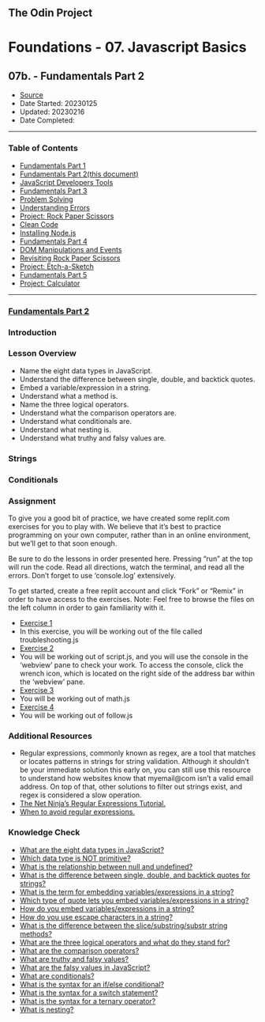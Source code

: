 ## The Odin Project

# Foundations - 07. Javascript Basics
## 07b. - Fundamentals Part 2

  - [Source](https://www.theodinproject.com/paths/foundations/courses/foundations)
  - Date Started: 20230125
  - Updated: 20230216
  - Date Completed:
---

### Table of Contents

  - [Fundamentals Part 1](07a_fundamentals_pt1.md)
  - [Fundamentals Part 2(this document)](07b_fundamentals_pt2.md)
  - [JavaScript Developers Tools](07c_javascript_developers_tools.md)
  - [Fundamentals Part 3](07d_fundamentals_pt3.md)
  - [Problem Solving](07e_problem_solving.md)
  - [Understanding Errors](07f_understanding_errors.md)
  - [Project: Rock Paper Scissors](07g_Project_Rock_Paper_Scissors.md)
  - [Clean Code](07h_clean_code.md)
  - [Installing Node.js](07i_installing_nodejs.md)
  - [Fundamentals Part 4](07j_fundamentals_pt4.md)
  - [DOM Manipulations and Events](07k_dom_manipulation_and_events.md)
  - [Revisiting Rock Paper Scissors](07l_revisiting_rock_paper_scissors.md)
  - [Project: Etch-a-Sketch](07m_Project_Etch-a-Sketch.md)
  - [Fundamentals Part 5](07n_fundamentals_pt5.md)
  - [Project: Calculator](07o_Project_Calculator.md)

---
### [Fundamentals Part 2](https://www.theodinproject.com/lessons/foundations-fundamentals-part-2)

### Introduction
### Lesson Overview

  - Name the eight data types in JavaScript.
  - Understand the difference between single, double, and backtick quotes.
  - Embed a variable/expression in a string.
  - Understand what a method is.
  - Name the three logical operators.
  - Understand what the comparison operators are.
  - Understand what conditionals are.
  - Understand what nesting is.
  - Understand what truthy and falsy values are.
  
### Strings

### Conditionals

### Assignment

To give you a good bit of practice, we have created some replit.com exercises for you to play with. We believe that it’s best to practice programming on your own computer, rather than in an online environment, but we’ll get to that soon enough.

Be sure to do the lessons in order presented here. Pressing “run” at the top will run the code. Read all directions, watch the terminal, and read all the errors. Don’t forget to use ‘console.log’ extensively.

To get started, create a free replit account and click “Fork” or “Remix” in order to have access to the exercises. Note: Feel free to browse the files on the left column in order to gain familiarity with it.

  - [Exercise 1](https://replit.com/@I3uckwheat/troubleshooting#troubleshooting.js)
  - In this exercise, you will be working out of the file called troubleshooting.js
  - [Exercise 2](https://replit.com/@I3uckwheat/enter-a-number#script.js)
  - You will be working out of script.js, and you will use the console in the ‘webview’ pane to check your work. To access the console, click the wrench icon, which is located on the right side of the address bar within the ‘webview’ pane.
  - [Exercise 3](https://replit.com/@I3uckwheat/lets-do-some-math#math.js)
  - You will be working out of math.js
  - [Exercise 4](https://replit.com/@I3uckwheat/direction-follow#follow.js)
  - You will be working out of follow.js

### Additional Resources

  - Regular expressions, commonly known as regex, are a tool that matches or locates patterns in strings for string validation. Although it shouldn’t be your immediate solution this early on, you can still use this resource to understand how websites know that myemail@com isn’t a valid email address. On top of that, other solutions to filter out strings exist, and regex is considered a slow operation.
  - [The Net Ninja’s Regular Expressions Tutorial.](https://www.youtube.com/playlist?list=PL4cUxeGkcC9g6m_6Sld9Q4jzqdqHd2HiD)
  - [When to avoid regular expressions.](https://softwareengineering.stackexchange.com/questions/113237/when-you-should-not-use-regular-expressions)
  
### Knowledge Check

  - [What are the eight data types in JavaScript?](https://javascript.info/types#summary)
  - [Which data type is NOT primitive?](https://javascript.info/types#objects-and-symbols)
  - [What is the relationship between null and undefined?](https://javascript.info/types#the-null-value)
  - [What is the difference between single, double, and backtick quotes for strings?](https://developer.mozilla.org/en-US/docs/Learn/JavaScript/First_steps/Strings#single_quotes_vs._double_quotes)
  - [What is the term for embedding variables/expressions in a string?](https://developer.mozilla.org/en-US/docs/Learn/JavaScript/First_steps/Strings#concatenating_strings)
  - [Which type of quote lets you embed variables/expressions in a string?](https://developer.mozilla.org/en-US/docs/Learn/JavaScript/First_steps/Strings#concatenating_strings)
  - [How do you embed variables/expressions in a string?](https://developer.mozilla.org/en-US/docs/Learn/JavaScript/First_steps/Strings#concatenating_strings)
  - [How do you use escape characters in a string?](https://developer.mozilla.org/en-US/docs/Learn/JavaScript/First_steps/Strings#escaping_characters_in_a_string)
  - [What is the difference between the slice/substring/substr string methods?](https://www.w3schools.com/js/js_string_methods.asp)
  - [What are the three logical operators and what do they stand for?](http://javascript.info/logical-operators)
  - [What are the comparison operators?](https://javascript.info/comparison)
  - [What are truthy and falsy values?](https://javascript.info/ifelse#boolean-conversion)
  - [What are the falsy values in JavaScript?](https://javascript.info/ifelse#boolean-conversion)
  - [What are conditionals?](https://www.w3schools.com/js/js_if_else.asp)
  - [What is the syntax for an if/else conditional?](https://developer.mozilla.org/en-US/docs/Learn/JavaScript/Building_blocks/conditionals#basic_if...else_syntax)
  - [What is the syntax for a switch statement?](https://developer.mozilla.org/en-US/docs/Learn/JavaScript/Building_blocks/conditionals#switch_statements)
  - [What is the syntax for a ternary operator?](https://developer.mozilla.org/en-US/docs/Learn/JavaScript/Building_blocks/conditionals#ternary_operator)
  - [What is nesting?](https://developer.mozilla.org/en-US/docs/Learn/JavaScript/Building_blocks/conditionals#nesting_if...else)

  
